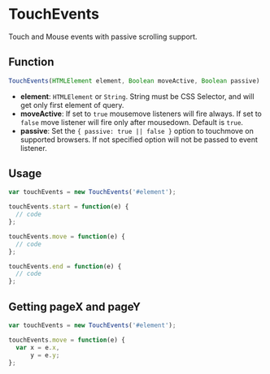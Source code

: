 # TouchEvents

Touch and Mouse events with passive scrolling support.

## Function

```javascript
TouchEvents(HTMLElement element, Boolean moveActive, Boolean passive)
```

- **element**: `HTMLElement` or `String`. String must be CSS Selector, and will get only first element of query.
- **moveActive**: If set to `true` mousemove listeners will fire always. If set to `false` move listener will fire only after mousedown. Default is `true`.
- **passive**: Set the `{ passive: true || false }` option to touchmove on supported browsers. If not specified option will not be passed to event listener.

## Usage

```javascript
var touchEvents = new TouchEvents('#element');

touchEvents.start = function(e) {
  // code
};

touchEvents.move = function(e) {
  // code
};

touchEvents.end = function(e) {
  // code
};
```

## Getting pageX and pageY

```javascript
var touchEvents = new TouchEvents('#element');

touchEvents.move = function(e) {
  var x = e.x,
      y = e.y;
};
```
